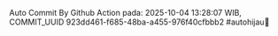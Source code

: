 Auto Commit By Github Action pada: 2025-10-04 13:28:07 WIB, COMMIT_UUID 923dd461-f685-48ba-a455-976f40cfbbb2 #autohijau🗿
